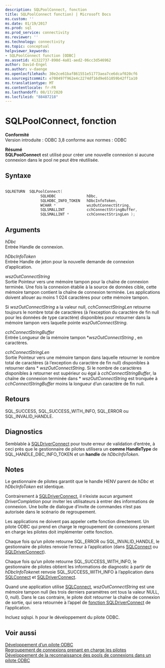 ```yaml
---
description: SQLPoolConnect, fonction
title: SQLPoolConnect fonction) | Microsoft Docs
ms.custom: ''
ms.date: 01/19/2017
ms.prod: sql
ms.prod_service: connectivity
ms.reviewer: ''
ms.technology: connectivity
ms.topic: conceptual
helpviewer_keywords:
- SQLPoolConnect function [ODBC]
ms.assetid: 41322737-890d-4a81-aed2-06cc3d546962
author: David-Engel
ms.author: v-daenge
ms.openlocfilehash: 30e2ce61baf861551e51773aea7ce6dcaf020cf6
ms.sourcegitcommit: e700497f962e4c2274df16d9e651059b42ff1a10
ms.translationtype: MT
ms.contentlocale: fr-FR
ms.lasthandoff: 08/17/2020
ms.locfileid: "88487218"
---
```

# <a name="sqlpoolconnect-function"></a>SQLPoolConnect, fonction
**Conformité**  
 Version introduite : ODBC 3,8 conforme aux normes : ODBC  
  
 **Résumé**  
 **SQLPoolConnect** est utilisé pour créer une nouvelle connexion si aucune connexion dans le pool ne peut être réutilisée.  
  
## <a name="syntax"></a>Syntaxe  
  
```cpp
  
SQLRETURN  SQLPoolConnect(  
                SQLHDBC              hDbc,  
                SQLHDBC_INFO_TOKEN   hDbcInfoToken,  
                WCHAR *              wszOutConnectString,  
                SQLSMALLINT          cchConnectStringBuffer,  
                SQLSMALLINT *        cchConnectStringLen );  
```  
  
## <a name="arguments"></a>Arguments  
 *hDbc*  
 Entrée Handle de connexion.  
  
 *hDbcInfoToken*  
 Entrée Handle de jeton pour la nouvelle demande de connexion d’application.  
  
 *wszOutConnectString*  
 Sortie Pointeur vers une mémoire tampon pour la chaîne de connexion terminée. Une fois la connexion établie à la source de données cible, cette mémoire tampon contient la chaîne de connexion terminée. Les applications doivent allouer au moins 1 024 caractères pour cette mémoire tampon.  
  
 Si *wszOutConnectString* a la valeur null, *cchConnectStringLen* retourne toujours le nombre total de caractères (à l’exception du caractère de fin null pour les données de type caractère) disponibles pour retourner dans la mémoire tampon vers laquelle pointe *wszOutConnectString*.  
  
 *cchConnectStringBuffer*  
 Entrée Longueur de la mémoire tampon **wszOutConnectString* , en caractères.  
  
 *cchConnectStringLen*  
 Sortie Pointeur vers une mémoire tampon dans laquelle retourner le nombre total de caractères (à l’exception du caractère de fin null) disponibles à retourner dans \* *wszOutConnectString*. Si le nombre de caractères disponibles à retourner est supérieur ou égal à *cchConnectStringBuffer*, la chaîne de connexion terminée dans \* *wszOutConnectString* est tronquée à *cchConnectStringBuffer* moins la longueur d’un caractère de fin null.  
  
## <a name="returns"></a>Retours  
 SQL_SUCCESS, SQL_SUCCESS_WITH_INFO, SQL_ERROR ou SQL_INVALID_HANDLE.  
  
## <a name="diagnostics"></a>Diagnostics  
 Semblable à [SQLDriverConnect](../../../odbc/reference/syntax/sqldriverconnect-function.md) pour toute erreur de validation d’entrée, à ceci près que le gestionnaire de pilotes utilisera un **comme HandleType** de SQL_HANDLE_DBC_INFO_TOKEN et un **handle** de *hDbcInfoToken*.  
  
## <a name="remarks"></a>Notes  
 Le gestionnaire de pilotes garantit que le handle HENV parent de *hDbc* et *hDbcInfoToken* est identique.  
  
 Contrairement à [SQLDriverConnect](../../../odbc/reference/syntax/sqldriverconnect-function.md), il n’existe aucun argument *DriverCompletion* pour inviter les utilisateurs à entrer des informations de connexion. Une boîte de dialogue d’invite de commandes n’est pas autorisée dans le scénario de regroupement.  
  
 Les applications ne doivent pas appeler cette fonction directement. Un pilote ODBC qui prend en charge le regroupement de connexions prenant en charge les pilotes doit implémenter cette fonction.  
  
 Chaque fois qu’un pilote retourne SQL_ERROR ou SQL_INVALID_HANDLE, le gestionnaire de pilotes renvoie l’erreur à l’application (dans [SQLConnect](../../../odbc/reference/syntax/sqlconnect-function.md) ou [SQLDriverConnect](../../../odbc/reference/syntax/sqldriverconnect-function.md)).  
  
 Chaque fois qu’un pilote retourne SQL_SUCCESS_WITH_INFO, le gestionnaire de pilotes obtient les informations de diagnostic à partir de *hDbcInfoToken*et renvoie SQL_SUCCESS_WITH_INFO à l’application dans [SQLConnect](../../../odbc/reference/syntax/sqlconnect-function.md) et [SQLDriverConnect](../../../odbc/reference/syntax/sqldriverconnect-function.md).  
  
 Quand une application utilise [SQLConnect](../../../odbc/reference/syntax/sqlconnect-function.md), *wszOutConnectString* est une mémoire tampon null (les trois derniers paramètres ont tous la valeur NULL, 0, null). Dans le cas contraire, le pilote doit retourner la chaîne de connexion de sortie, qui sera retournée à l’appel de [fonction SQLDriverConnect](../../../odbc/reference/syntax/sqldriverconnect-function.md) de l’application.  
  
 Incluez sqlspi. h pour le développement du pilote ODBC.  
  
## <a name="see-also"></a>Voir aussi  
 [Développement d’un pilote ODBC](../../../odbc/reference/develop-driver/developing-an-odbc-driver.md)   
 [Regroupement de connexions prenant en charge les pilotes](../../../odbc/reference/develop-app/driver-aware-connection-pooling.md)   
 [Développement de la reconnaissance des pools de connexions dans un pilote ODBC](../../../odbc/reference/develop-driver/developing-connection-pool-awareness-in-an-odbc-driver.md)
